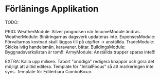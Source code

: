 # Förlänings Applikation

TODO:

PRIO:
WeatherModule: Silver prognosen när IncomeModule ändras.
WeatherModule: Binäringarnas dagsverk updateras inte.
ExpensesModule: Förvaltarnas kostnad skall läggas till på utgifter -> anställda.
TradeModule: Skicka iväg handelsmän, karavaner, båtar.
BuildingsModule: Byggnadsverkslistan är tom!!!
ArmyModule: Anställda trupper sparas inte!!!


EXTRA:
Kalla upp milisen.
Tabort "onödiga" redigera knappar och göra det möjligt att alltid editera.
Template för "InitialFocus" så att markeringen inte syns.
Template för Editerbara ComboBoxar.
